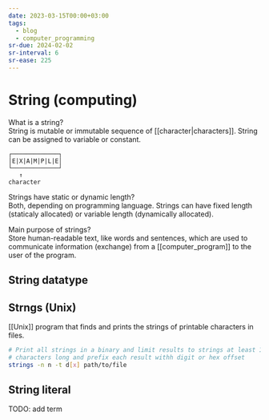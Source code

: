 ```yaml
---
date: 2023-03-15T00:00+03:00
tags:
  - blog
  - computer_programming
sr-due: 2024-02-02
sr-interval: 6
sr-ease: 225
---
```


# String (computing)

What is a string?
<br class="f">
String is mutable or immutable sequence of [[character|characters]]. String can
be assigned to variable or constant.
```
┌─────────────┐
│E|X|A|M|P|L|E│
└─────────────┘
   ↑
character
```

Strings have static or dynamic length?
<br class="f">
Both, depending on programming language. Strings can have fixed length
(staticaly allocated) or variable length (dynamically allocated).

Main purpose of strings?
<br class="f">
Store human-readable text, like words and sentences, which are used to
communicate information (exchange) from a [[computer_program]] to the user of
the program.

## String datatype

## Strngs (Unix)

[[Unix]] program that finds and prints the strings of printable characters in
files.

```sh
# Print all strings in a binary and limit results to strings at least 10
# characters long and prefix each result withh digit or hex offset
strings -n n -t d[x] path/to/file
```

## String literal

TODO: add term
